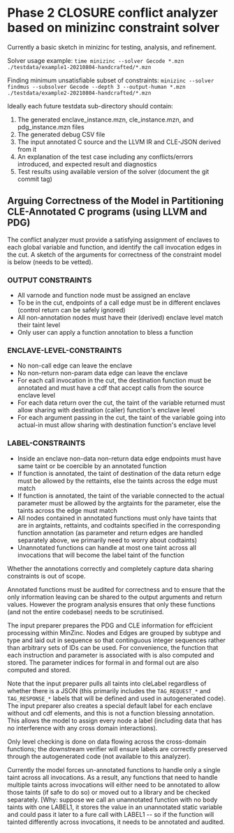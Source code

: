 # Phase 2 CLOSURE conflict analyzer based on minizinc constraint solver 

Currently a basic sketch in minizinc for testing, analysis, and refinement.

Solver usage example:
  `time minizinc --solver Gecode *.mzn ./testdata/example1-20210804-handcrafted/*.mzn`

Finding minimum unsatisfiable subset of constraints:
  `minizinc --solver findmus --subsolver Gecode --depth 3 --output-human *.mzn ./testdata/example2-20210804-handcrafted/*.mzn`

Ideally each future testdata sub-directory should contain:
 1. The generated enclave_instance.mzn, cle_instance.mzn, and pdg_instance.mzn files
 2. The generated debug CSV file
 3. The input annotated C source and the LLVM IR and CLE-JSON derived from it 
 4. An explanation of the test case including any conflicts/errors introduced, and expected result and diagnostics 
 5. Test results using available version of the solver (document the git commit tag)

## Arguing Correctness of the Model in Partitioning CLE-Annotated C programs (using LLVM and PDG)

The conflict analyzer must provide a satisfying assignment of enclaves to each
global variable and function, and identify the call invocation edges in the
cut. A sketch of the arguments for correctness of the constraint model is below
(needs to be vetted).

### OUTPUT CONSTRAINTS

 * All varnode and function node must be assigned an enclave
 * To be in the cut, endpoints of a call edge must be in different enclaves (control return can be safely ignored)
 * All non-annotation nodes must have their (derived) enclave level match their taint level
 * Only user can apply a function annotation to bless a function

### ENCLAVE-LEVEL-CONSTRAINTS
 * No non-call edge can leave the enclave
 * No non-return non-param data edge can leave the enclave
 * For each call invocation in the cut, the destination function must be
   annotated and must have a cdf that accept calls from the source enclave
   level
 * For each data return over the cut, the taint of the variable returned must
   allow sharing with destination (caller) function's enclave level
 * For each argument passing in the cut, the taint of the variable going into
   actual-in must allow sharing with destination function's enclave level

### LABEL-CONSTRAINTS

 * Inside an enclave non-data non-return data edge endpoints must have same
   taint or be coercible by an annotated function
 * If function is annotated, the taint of destination of the data return edge
   must be allowed by the rettaints, else the taints across the edge must match
 * If function is annotated, the taint of the variable connected to the actual
   parameter must be allowed by the argtaints for the parameter, else the
   taints across the edge must match  
 * All nodes contained in annotated functions must only have taints that are in
   argtaints, rettaints, and codtaints specified in the corresponding function
   annotation (as parameter and return edges are handled separately above, we 
   primarily need to worry about codtaints) 
 * Unannotated functions can handle at most one taint across all invocations
   that will become the label taint of the function 

Whether the annotations correctly and completely capture data sharing
constraints is out of scope.

Annotated functions must be audited for correctness and to ensure that the 
only information leaving can be shared to the output arguments and return values.
However the program analysis ensures that only these functions (and not the entire
codebase) needs to be scrutinised.

The input preparer prepares the PDG and CLE information for effcicient processing
within MinZinc. Nodes and Edges are grouped by subtype and type and laid out in
sequence so that continguous integer sequences rather than arbitrary sets of IDs
can be used. For convenience, the function that each instruction and parameter
is associated with is also computed and stored.  The parameter indices for formal
in and formal out are also computed and stored.

Note that the input preparer pulls all taints into cleLabel regardless of whether 
there is a JSON (this primarily includes the `TAG_REQUEST_*` and `TAG_RESPONSE_*`
labels that will be defined and used in autogenerated code). The input preparer
also creates a special default label for each enclave without and cdf elements,
and this is not a function blessing annotation. This allows the model to assign
every node a label (including data that has no interference with any cross 
domain interactions).

Only level checking is done on data flowing across the cross-domain functions; 
the downstream verifier will ensure labels are correctly preserved through the 
autogenerated code (not available to this analyzer).

Currently the model forces un-annotated functions to handle only a single
taint across all invocations. As a result, any functions that need to handle
multiple taints across invocations will either need to be annotated to allow
those taints (if safe to do so) or moved out to a library and be checked
separately. [Why: suppose we call an unannotated function with no body taints
with one LABEL1, it stores the value in an unannotated static variable and
could pass it later to a fure call with LABEL1 -- so if the function will
tainted differently across invocations, it needs to be annotated and audited.

